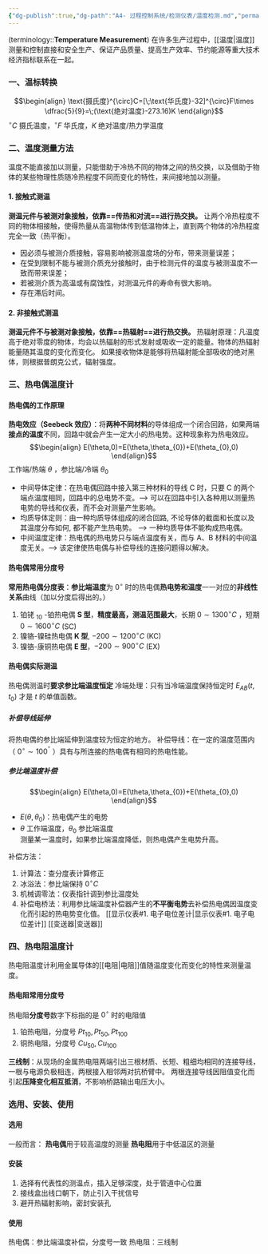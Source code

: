 ```yaml
---
{"dg-publish":true,"dg-path":"A4- 过程控制系统/检测仪表/温度检测.md","permalink":"/A4- 过程控制系统/检测仪表/温度检测/","dgPassFrontmatter":true,"noteIcon":"","created":"2024-09-12T10:05:07.464+08:00","updated":"2025-04-14T18:40:09.603+08:00"}
---
```



(terminology::**Temperature Measurement**)
在许多生产过程中，[[温度\|温度]]测量和控制直接和安全生产、保证产品质量、提高生产效率、节约能源等重大技术经济指标联系在一起。

### 一、温标转换
$$\begin{align}
\text{摄氏度}^{\circ}C=[\;\text{华氏度}-32]^{\circ}F\times \dfrac{5}{9}=\;(\text{绝对温度}-273.16)K
\end{align}$$
$^{\circ}C$ 摄氏温度，$^{\circ}F$ 华氏度，$K$ 绝对温度/热力学温度


### 二、温度测量方法
温度不能直接加以测量，只能借助于冷热不同的物体之间的热交换，以及借助于物体的某些物理性质随冷热程度不同而变化的特性，来间接地加以测量。

#### 1. 接触式测温
**测温元件与被测对象接触，依靠==传热和对流==进行热交换。**
让两个冷热程度不同的物体相接触，使得热量从高温物体传到低温物体上，直到两个物体的冷热程度完全一致（热平衡）。
- 因必须与被测介质接触，容易影响被测温度场的分布，带来测量误差；
- 在受到限制不能与被测介质充分接触时，由于检测元件的温度与被测温度不一致而带来误差；
- 若被测介质为高温或有腐蚀性，对测温元件的寿命有很大影响。
- 存在滞后时间。

#### 2. 非接触式测温
**测温元件不与被测对象接触，依靠==热辐射==进行热交换。**
热辐射原理：凡温度高于绝对零度的物体，均会以热辐射的形式发射或吸收一定的能量。物体的热辐射能量随其温度的变化而变化。
如果接收物体是能够将热辐射能全部吸收的绝对黑体，则根据普朗克公式，辐射强度。

### 三、热电偶温度计
#### 热电偶的工作原理
**热电效应（Seebeck 效应）**：将**两种不同材料**的导体组成一个闭合回路，如果两端**接点的温度**不同，回路中就会产生一定大小的热电势。这种现象称为热电效应。
$$\begin{align}
E(\theta,0)=E(\theta,\theta_{0})+E(\theta_{0},0)
\end{align}$$
工作端/热端 $\theta$ ，参比端/冷端 $\theta_{0}$

- 中间导体定律：在热电偶回路中接入第三种材料的导线 C 时，只要 C 的两个端点温度相同，回路中的总电势不变。-->  可以在回路中引入各种用以测量热电势的导线和仪表，而不会对测量产生影响。
- 均质导体定则：由一种均质导体组成的闭合回路, 不论导体的截面和长度以及其温度分布如何, 都不能产生热电势。  -->  一种均质导体不能构成热电偶。
- 中间温度定律：热电偶的热电势只与端点温度有关，而与 A、B 材料的中间温度无关。--> 该定律使热电偶与补偿导线的连接问题得以解决。

#### 热电偶常用分度号
**常用热电偶分度表**：**参比端温度**为 $0^{\circ}$ 时的热电偶**热电势和温度**一一对应的**非线性关系**曲线（加以分度后得出的。）
1. 铂铑 $_{10}$ -铂热电偶 **S 型**，**精度最高，测温范围最大**，长期 $0\sim 1300^{\circ}C$ ，短期 $0\sim 1600^{\circ}C$   (SC)
2. 镍铬-镍硅热电偶 **K 型**, $-200\sim 1200^{\circ}C$   (KC)
3. 镍铬-康铜热电偶 **E 型**，$-200\sim 900^{\circ}C$     (EX)


#### 热电偶实际测温
热电偶测温时**要求参比端温度恒定**
冷端处理：只有当冷端温度保持恒定时 $E_{AB}(t,t_{0})$ 才是 $t$ 的单值函数。

##### 补偿导线延伸
将热电偶的参比端延伸到温度较为恒定的地方。
补偿导线：在一定的温度范围内（ $0^{\circ}\sim 100^{^{\circ}}$ ）具有与所连接的热电偶有相同的热电性能。

##### 参比端温度补偿
$$\begin{align}
E(\theta,0)=E(\theta,\theta_{0})+E(\theta_{0},0)
\end{align}$$
- $E(\theta,\theta_{0})$：热电偶产生的电势
- $\theta$ 工作端温度，$\theta_{0}$ 参比端温度   
测量某一温度时，如果参比端温度降低，则热电偶产生电势升高。

补偿方法：
1. 计算法：查分度表计算修正
2. 冰浴法：参比端保持 $0^{\circ}C$
3. 机械调零法：仪表指针调到参比温度处
4. 补偿电桥法：利用参比端温度补偿器产生的**不平衡电势**去补偿热电偶因温度变化而引起的热电势变化值。   [[显示仪表#1. 电子电位差计\|显示仪表#1. 电子电位差计]]  [[变送器\|变送器]]


### 四、热电阻温度计
热电阻温度计利用金属导体的[[电阻\|电阻]]值随温度变化而变化的特性来测量温度。
#### 热电阻常用分度号
热电阻**分度号**数字下标指的是  $0^{\circ}$ 时的电阻值
1. 铂热电阻，分度号 $Pt_{10},Pt_{50},Pt_{100}$  
2. 铜热电阻，分度号 $Cu_{50},Cu_{100}$

**三线制**：从现场的金属热电阻两端引出三根材质、长短、粗细均相同的连接导线，一根与电源负极相连，两根接入相邻两对抗桥臂中。
两根连接导线因阻值变化而引起**压降变化相互抵消**，不影响桥路输出电压大小。

### 选用、安装、使用
#### 选用
一般而言：
**热电偶**用于较高温度的测量
**热电阻**用于中低温区的测量

#### 安装
1. 选择有代表性的测温点，插入足够深度，处于管道中心位置
2. 接线盒出线口朝下，防止引入干扰信号
3. 避开热辐射影响，密封安装孔

#### 使用
热电偶：参比端温度补偿，分度号一致
热电阻：三线制


